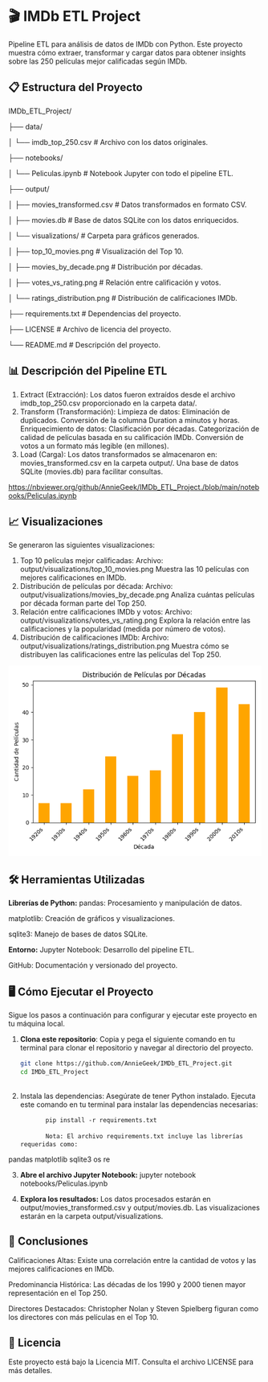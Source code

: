 # 🎬 IMDb ETL Project

Pipeline ETL para análisis de datos de IMDb con Python. Este proyecto muestra cómo extraer, transformar y cargar datos para obtener insights sobre las 250 películas mejor calificadas según IMDb.



## 📋 Estructura del Proyecto

IMDb_ETL_Project/

├── data/

│   └── imdb_top_250.csv                 # Archivo con los datos originales.

├── notebooks/

│   └── Peliculas.ipynb                  # Notebook Jupyter con todo el pipeline ETL.

├── output/

│   ├── movies_transformed.csv           # Datos transformados en formato CSV.

│   ├── movies.db                        # Base de datos SQLite con los datos enriquecidos.

│   └── visualizations/                  # Carpeta para gráficos generados.

│       ├── top_10_movies.png            # Visualización del Top 10.

│       ├── movies_by_decade.png         # Distribución por décadas.

│       ├── votes_vs_rating.png          # Relación entre calificación y votos.

│       └── ratings_distribution.png     # Distribución de calificaciones IMDb.

├── requirements.txt                     # Dependencias del proyecto.

├── LICENSE                              # Archivo de licencia del proyecto.

└── README.md                            # Descripción del proyecto.


## 📊 Descripción del Pipeline ETL
1. Extract (Extracción):
Los datos fueron extraídos desde el archivo imdb_top_250.csv proporcionado en la carpeta data/.
2. Transform (Transformación):
Limpieza de datos:
Eliminación de duplicados.
Conversión de la columna Duration a minutos y horas.
Enriquecimiento de datos:
Clasificación por décadas.
Categorización de calidad de películas basada en su calificación IMDb.
Conversión de votos a un formato más legible (en millones).
3. Load (Carga):
Los datos transformados se almacenaron en:
movies_transformed.csv en la carpeta output/.
Una base de datos SQLite (movies.db) para facilitar consultas.

https://nbviewer.org/github/AnnieGeek/IMDb_ETL_Project./blob/main/notebooks/Peliculas.ipynb


## 📈 Visualizaciones
Se generaron las siguientes visualizaciones:

1. Top 10 películas mejor calificadas:
Archivo: output/visualizations/top_10_movies.png
Muestra las 10 películas con mejores calificaciones en IMDb.
2. Distribución de películas por década:
Archivo: output/visualizations/movies_by_decade.png
Analiza cuántas películas por década forman parte del Top 250.
3. Relación entre calificaciones IMDb y votos:
Archivo: output/visualizations/votes_vs_rating.png
Explora la relación entre las calificaciones y la popularidad (medida por número de votos).
4. Distribución de calificaciones IMDb:
Archivo: output/visualizations/ratings_distribution.png
Muestra cómo se distribuyen las calificaciones entre las películas del Top 250.


![Distribución de Películas por Década](output/movies_by_decade.png)

## 🛠️ Herramientas Utilizadas
**Librerías de Python:**
pandas: Procesamiento y manipulación de datos.

matplotlib: Creación de gráficos y visualizaciones.

sqlite3: Manejo de bases de datos SQLite.

**Entorno:**
Jupyter Notebook: Desarrollo del pipeline ETL.

GitHub: Documentación y versionado del proyecto.

## 🖥️ Cómo Ejecutar el Proyecto

Sigue los pasos a continuación para configurar y ejecutar este proyecto en tu máquina local.

1. **Clona este repositorio**:
   Copia y pega el siguiente comando en tu terminal para clonar el repositorio y navegar al directorio del proyecto.
   ```bash
   git clone https://github.com/AnnieGeek/IMDb_ETL_Project.git
   cd IMDb_ETL_Project



2. Instala las dependencias: Asegúrate de tener Python instalado. Ejecuta este comando en tu terminal para instalar las dependencias necesarias:

              pip install -r requirements.txt
   
              Nota: El archivo requirements.txt incluye las librerías requeridas como:

pandas
matplotlib
sqlite3
os
re

3. **Abre el archivo Jupyter Notebook:**
   jupyter notebook notebooks/Peliculas.ipynb
   
4. **Explora los resultados:**
   Los datos procesados estarán en output/movies_transformed.csv y output/movies.db.
   Las visualizaciones estarán en la carpeta output/visualizations.

## 🤔 Conclusiones
Calificaciones Altas: Existe una correlación entre la cantidad de votos y las mejores calificaciones en IMDb.

Predominancia Histórica: Las décadas de los 1990 y 2000 tienen mayor representación en el Top 250.

Directores Destacados: Christopher Nolan y Steven Spielberg figuran como los directores con más películas en el Top 10.


## 📄 Licencia
Este proyecto está bajo la Licencia MIT. Consulta el archivo LICENSE para más detalles.


